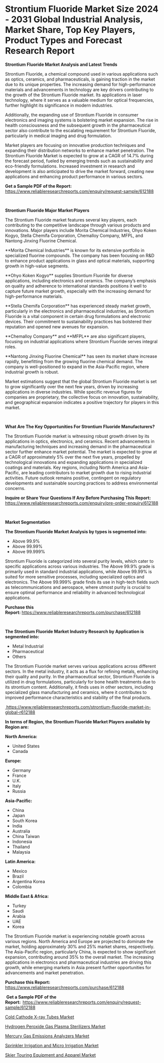 <p><h1>Strontium Fluoride Market Size 2024 - 2031 Global Industrial Analysis, Market Share, Top Key Players, Product Types and Forecast Research Report</h1></p><p><strong>Strontium Fluoride Market Analysis and Latest Trends</strong></p>
<p><p>Strontium Fluoride, a chemical compound used in various applications such as optics, ceramics, and pharmaceuticals, is gaining traction in the market due to its unique properties. The increasing demand for high-performance materials and advancements in technology are key drivers contributing to the growth of the Strontium Fluoride market. Its applications in laser technology, where it serves as a valuable medium for optical frequencies, further highlight its significance in modern industries.</p><p>Additionally, the expanding use of Strontium Fluoride in consumer electronics and imaging systems is bolstering market expansion. The rise in health consciousness and the subsequent growth in the pharmaceutical sector also contribute to the escalating requirement for Strontium Fluoride, particularly in medical imaging and drug formulation. </p><p>Market players are focusing on innovative production techniques and expanding their distribution networks to enhance market penetration. The Strontium Fluoride Market is expected to grow at a CAGR of 14.7% during the forecast period, fueled by emerging trends such as sustainability and eco-friendly formulations. Increased investment in research and development is also anticipated to drive the market forward, creating new applications and enhancing product performance in various sectors.</p></p>
<p><strong>Get a Sample PDF of the Report:&nbsp;</strong> <a href="https://www.reliableresearchreports.com/enquiry/request-sample/612188?utm_campaign=112&utm_medium=2&utm_source=Github&utm_content=ia&utm_term=12102024&utm_id=strontium-fluoride">https://www.reliableresearchreports.com/enquiry/request-sample/612188</a></p>
<p>&nbsp;</p>
<p><strong>Strontium Fluoride Major Market Players</strong></p>
<p><p>The Strontium Fluoride market features several key players, each contributing to the competitive landscape through various products and innovations. Major players include Morita Chemical Industries, Ohyo Koken Kogyo, Stella Chemifa Corporation, Chemalloy Company, MFPL, and Nantong Jinxing Fluorine Chemical.</p><p>**Morita Chemical Industries** is known for its extensive portfolio in specialized fluorine compounds. The company has been focusing on R&D to enhance product applications in glass and optical materials, supporting growth in high-value segments. </p><p>**Ohyo Koken Kogyo** supplies Strontium Fluoride for diverse applications, including electronics and ceramics. The company’s emphasis on quality and adherence to international standards positions it well to capture future market growth, especially with the increasing demand for high-performance materials.</p><p>**Stella Chemifa Corporation** has experienced steady market growth, particularly in the electronics and pharmaceutical industries, as Strontium Fluoride is a vital component in certain drug formulations and electronic devices. Their commitment to sustainability practices has bolstered their reputation and opened new avenues for expansion.</p><p>**Chemalloy Company** and **MFPL** are also significant players, focusing on industrial applications where Strontium Fluoride serves integral roles.</p><p>**Nantong Jinxing Fluorine Chemical** has seen its market share increase rapidly, benefitting from the growing fluorine chemical demand. The company is well-positioned to expand in the Asia-Pacific region, where industrial growth is robust.</p><p>Market estimations suggest that the global Strontium Fluoride market is set to grow significantly over the next few years, driven by increasing applications in diverse industries. While specific revenue figures for companies are proprietary, the collective focus on innovation, sustainability, and geographical expansion indicates a positive trajectory for players in this market.</p></p>
<p>&nbsp;</p>
<p><strong>What Are The Key Opportunities For Strontium Fluoride Manufacturers?</strong></p>
<p><p>The Strontium Fluoride market is witnessing robust growth driven by its applications in optics, electronics, and ceramics. Recent advancements in manufacturing techniques and increasing demand in the pharmaceutical sector further enhance market potential. The market is expected to grow at a CAGR of approximately 5% over the next five years, propelled by technological innovations and expanding applications in specialized coatings and materials. Key regions, including North America and Asia-Pacific, are leading contributors to market growth due to rising industrial activities. Future outlook remains positive, contingent on regulatory developments and sustainable sourcing practices to address environmental concerns.</p></p>
<p><strong>Inquire or Share Your Questions If Any Before Purchasing This Report:</strong> <a href="https://www.reliableresearchreports.com/enquiry/pre-order-enquiry/612188?utm_campaign=112&utm_medium=2&utm_source=Github&utm_content=ia&utm_term=12102024&utm_id=strontium-fluoride">https://www.reliableresearchreports.com/enquiry/pre-order-enquiry/612188</a></p>
<p>&nbsp;</p>
<p><strong>Market Segmentation</strong></p>
<p><strong>The Strontium Fluoride Market Analysis by types is segmented into:</strong></p>
<p><ul><li>Above 99.9%</li><li>Above 99.99%</li><li>Above 99.999%</li></ul></p>
<p><p>Strontium Fluoride is categorized into several purity levels, which cater to specific applications across various industries. The Above 99.9% grade is primarily used in standard industrial applications, while Above 99.99% is suited for more sensitive processes, including specialized optics and electronics. The Above 99.999% grade finds its use in high-tech fields such as telecommunications and aerospace, where utmost purity is crucial to ensure optimal performance and reliability in advanced technological applications.</p></p>
<p><strong>Purchase this Report:&nbsp;</strong><a href="https://www.reliableresearchreports.com/purchase/612188?utm_campaign=112&utm_medium=2&utm_source=Github&utm_content=ia&utm_term=12102024&utm_id=strontium-fluoride">https://www.reliableresearchreports.com/purchase/612188</a></p>
<p>&nbsp;</p>
<p><strong>The Strontium Fluoride Market Industry Research by Application is segmented into:</strong></p>
<p><ul><li>Metal Industrial</li><li>Pharmaceutical</li><li>Others</li></ul></p>
<p><p>The Strontium Fluoride market serves various applications across different sectors. In the metal industry, it acts as a flux for refining metals, enhancing their quality and purity. In the pharmaceutical sector, Strontium Fluoride is utilized in drug formulations, particularly for bone health treatments due to its strontium content. Additionally, it finds uses in other sectors, including specialized glass manufacturing and ceramics, where it contributes to improved performance characteristics and stability of the final products.</p></p>
<p><a href="https://www.reliableresearchreports.com/strontium-fluoride-market-in-global-r612188?utm_campaign=112&utm_medium=2&utm_source=Github&utm_content=ia&utm_term=12102024&utm_id=strontium-fluoride">&nbsp;https://www.reliableresearchreports.com/strontium-fluoride-market-in-global-r612188</a></p>
<p><strong>In terms of Region, the Strontium Fluoride Market Players available by Region are:</strong></p>
<p>
    <p> <strong> North America: </strong>
        <ul>
            <li>United States</li>
            <li>Canada</li>
        </ul>
        </p> 
    <p> <strong> Europe: </strong>
        <ul>
            <li>Germany</li>
            <li>France</li>
            <li>U.K.</li>
            <li>Italy</li>
            <li>Russia</li>
        </ul>
        </p> 
    <p> <strong> Asia-Pacific: </strong>
        <ul>
            <li>China</li>
            <li>Japan</li>
            <li>South Korea</li>
            <li>India</li>
            <li>Australia</li>
            <li>China Taiwan</li>
            <li>Indonesia</li>
            <li>Thailand</li>
            <li>Malaysia</li>
        </ul>
        </p> 
    <p> <strong> Latin America: </strong>
        <ul>
            <li>Mexico</li>
            <li>Brazil</li>
            <li>Argentina Korea</li>
            <li>Colombia</li>
        </ul>
        </p> 
    <p> <strong> Middle East & Africa: </strong>
        <ul>
            <li>Turkey</li>
            <li>Saudi</li>
            <li>Arabia</li>
            <li>UAE</li>
            <li>Korea</li>
        </ul>
    </p>
    </p>
<p><p>The Strontium Fluoride market is experiencing notable growth across various regions. North America and Europe are projected to dominate the market, holding approximately 30% and 25% market shares, respectively. The Asia-Pacific region, particularly China, is expected to show significant expansion, contributing around 35% to the overall market. The increasing applications in electronics and pharmaceutical industries are driving this growth, while emerging markets in Asia present further opportunities for advancements and market penetration.</p></p>
<p><strong>Purchase this Report: </strong><a href="https://www.reliableresearchreports.com/purchase/612188?utm_campaign=112&utm_medium=2&utm_source=Github&utm_content=ia&utm_term=12102024&utm_id=strontium-fluoride">https://www.reliableresearchreports.com/purchase/612188</a></p>
<p>&nbsp;<strong>Get a Sample PDF of the Report:&nbsp;&nbsp;</strong><a href="https://www.reliableresearchreports.com/enquiry/request-sample/612188?utm_campaign=112&utm_medium=2&utm_source=Github&utm_content=ia&utm_term=12102024&utm_id=strontium-fluoride">https://www.reliableresearchreports.com/enquiry/request-sample/612188</a></p>
<p><strong></strong></p>
<p><p><a href="https://www.linkedin.com/pulse/cold-cathode-x-ray-tubes-market-evolution-regional-adaptations-krtse?utm_campaign=112&utm_medium=2&utm_source=Github&utm_content=ia&utm_term=12102024&utm_id=strontium-fluoride">Cold Cathode X-ray Tubes Market</a></p><p><a href="https://github.com/shauntarfpso/Market-Research-Report-List-1/blob/main/hydrogen-peroxide-gas-plasma-sterilizers-market.md?utm_campaign=112&utm_medium=2&utm_source=Github&utm_content=ia&utm_term=12102024&utm_id=strontium-fluoride">Hydrogen Peroxide Gas Plasma Sterilizers Market</a></p><p><a href="https://www.linkedin.com/pulse/mercury-gas-emissions-analyzers-market-share-analysis-growth-n9rfe?utm_campaign=112&utm_medium=2&utm_source=Github&utm_content=ia&utm_term=12102024&utm_id=strontium-fluoride">Mercury Gas Emissions Analyzers Market</a></p><p><a href="https://github.com/GenaGaines34/Market-Research-Report-List-1/blob/main/sprinkler-irrigation-and-micro-irrigation-market.md?utm_campaign=112&utm_medium=2&utm_source=Github&utm_content=ia&utm_term=12102024&utm_id=strontium-fluoride">Sprinkler Irrigation and Micro Irrigation Market</a></p><p><a href="https://www.linkedin.com/pulse/global-skier-touring-equipment-apparel-market-focus-product-j8lge?utm_campaign=112&utm_medium=2&utm_source=Github&utm_content=ia&utm_term=12102024&utm_id=strontium-fluoride">Skier Touring Equipment and Apparel Market</a></p></p>